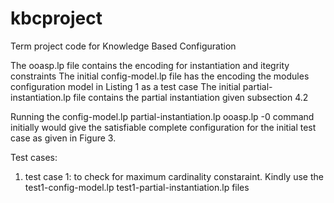 # kbcproject
Term project code for Knowledge Based Configuration 

The ooasp.lp file contains the encoding for instantiation and itegrity constraints
The initial config-model.lp file has the encoding the modules configuration model in Listing 1 as a test case
The initial partial-instantiation.lp file contains the partial instantiation given subsection 4.2 

Running the config-model.lp partial-instantiation.lp ooasp.lp -0 command initially would give the satisfiable complete configuration for the initial test case as given in Figure 3.

Test cases:
1) test case 1: to check for maximum cardinality constaraint. Kindly use the test1-config-model.lp test1-partial-instantiation.lp files

